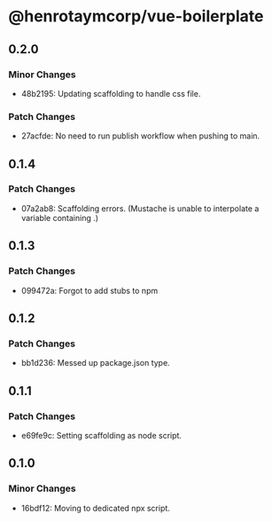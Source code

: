 # @henrotaymcorp/vue-boilerplate

## 0.2.0

### Minor Changes

- 48b2195: Updating scaffolding to handle css file.

### Patch Changes

- 27acfde: No need to run publish workflow when pushing to main.

## 0.1.4

### Patch Changes

- 07a2ab8: Scaffolding errors. (Mustache is unable to interpolate a variable containing .)

## 0.1.3

### Patch Changes

- 099472a: Forgot to add stubs to npm

## 0.1.2

### Patch Changes

- bb1d236: Messed up package.json type.

## 0.1.1

### Patch Changes

- e69fe9c: Setting scaffolding as node script.

## 0.1.0

### Minor Changes

- 16bdf12: Moving to dedicated npx script.
